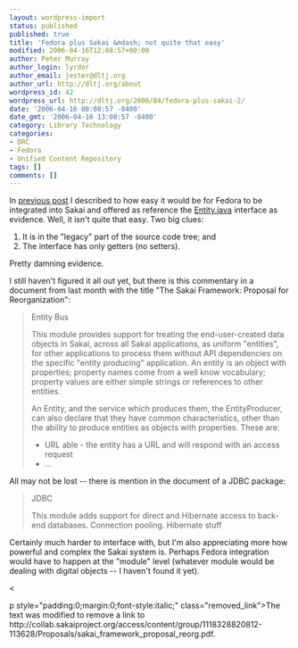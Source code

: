 ```yaml
---
layout: wordpress-import
status: published
published: true
title: 'Fedora plus Sakai &mdash; not quite that easy'
modified: 2006-04-16T12:08:57+00:00
author: Peter Murray
author_login: lyrdor
author_email: jester@dltj.org
author_url: http://dltj.org/about
wordpress_id: 42
wordpress_url: http://dltj.org/2006/04/fedora-plus-sakai-2/
date: '2006-04-16 08:08:57 -0400'
date_gmt: '2006-04-16 13:08:57 -0400'
category: Library Technology
categories:
- DRC
- Fedora
- Unified Content Repository
tags: []
comments: []
---
```

<p>In <a href="/article/fedora-plus-sakai/">previous post</a> I described to how easy it would be for Fedora to be integrated into Sakai and offered as reference the <a href="http://web.archive.org/web/20081122102007/http://cvs.sakaiproject.org/release/2.1.2/javadoc/org/sakaiproject/service/legacy/entity/Entity.html" title="Entity">Entity.java</a> interface as evidence.  Well, it isn't quite that easy.  Two big clues:</p>
<ol>
<li>It is in the "legacy" part of the source code tree; and</li>
<li>The interface has only getters (no setters).</li>
</ol>
<p>Pretty damning evidence.</p>
<p>I still haven't figured it all out yet, but there is this commentary in a document from last month with the title "<span class="removed_link" title="http://collab.sakaiproject.org/access/content/group/1118328820812-113628/Proposals/sakai_framework_proposal_reorg.pdf">The Sakai Framework: Proposal for Reorganization</span>":</p>
<blockquote>
<p>Entity Bus</p>
<p>This module provides support for treating the end-user-created data objects in Sakai, across all Sakai applications, as uniform "entities", for other applications to process them without API dependencies on the specific "entity producing" application.  An entity is an object with properties; property names come from a well know vocabulary; property values are either simple strings or references to other entities. </p>
<p>An Entity, and the service which produces them, the EntityProducer, can also declare that they have common characteristics, other than the ability to produce entities as objects with properties.  These are: </p>
<ul>
<li>URL able - the entity has a URL and will respond with an access request </li>
<li>... </li>
</ul>
</blockquote>
<p>All may not be lost -- there is mention in the document of a JDBC package:</p>
<blockquote>
<p>JDBC</p>
<p>This module adds support for direct and Hibernate access to back-end databases.  Connection pooling.  Hibernate stuff </p>
</blockquote>
<p>Certainly much harder to interface with, but I'm also appreciating more how powerful and complex the Sakai system is.  Perhaps Fedora integration would have to happen at the "module" level (whatever module would be dealing with digital objects -- I haven't found it yet).</p>
<p><</p>
<p>p style="padding:0;margin:0;font-style:italic;" class="removed_link">The text was modified to remove a link to http://collab.sakaiproject.org/access/content/group/1118328820812-113628/Proposals/sakai_framework_proposal_reorg.pdf.</p>
